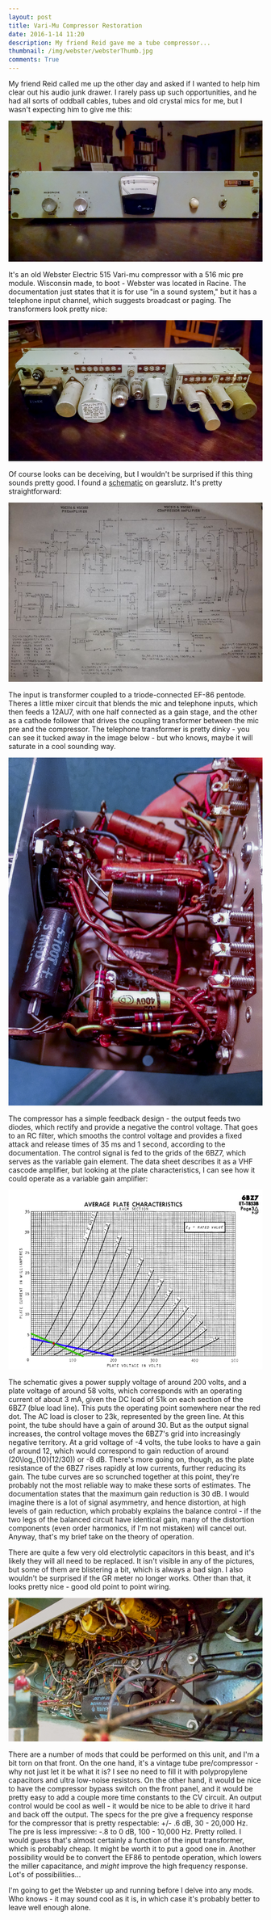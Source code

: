 ```yaml
---
layout: post
title: Vari-Mu Compressor Restoration
date: 2016-1-14 11:20 
description: My friend Reid gave me a tube compressor...
thumbnail: /img/webster/websterThumb.jpg
comments: True
---
```


My friend Reid called me up the other day and asked if I wanted to help him clear out his audio junk drawer. I rarely pass up such opportunities, and he had all sorts of oddball cables, tubes and old crystal mics for me, but I wasn't expecting him to give me this:

![webster1](/img/webster/webster1.jpg)

It's an old Webster Electric 515 Vari-mu compressor with a 516 mic pre module. Wisconsin made, to boot - Webster was located in Racine. The documentation just states that it is for use "in a sound system," but it has a telephone input channel, which suggests broadcast or paging. The transformers look pretty nice:
 
![webster2](/img/webster/webster2.jpg)

Of course looks can be deceiving, but I wouldn't be surprised if this thing sounds pretty good. I found a <a href="https://www.gearslutz.com/board/attachments/so-much-gear-so-little-time/361859d1378597678-webster-wsc-681-515-vintage-compressor-photo-3.jpg">schematic</a> on gearslutz. It's pretty straightforward:

![schematic](/img/webster/schematic.jpg)

The input is transformer coupled to a triode-connected EF-86 pentode. Theres a little mixer circuit that blends the mic and telephone inputs, which then feeds a 12AU7, with one half connected as a gain stage, and the other as a cathode follower that drives the coupling transformer between the mic pre and the compressor. The telephone transformer is pretty dinky - you can see it tucked away in the image below - but who knows, maybe it will saturate in a cool sounding way. 

![micPre](/img/webster/webster6.jpg)

The compressor has a simple feedback design - the output feeds two diodes, which rectify and provide a negative the control voltage. That goes to an RC filter, which smooths the control voltage and provides a fixed attack and release times of 35 ms and 1 second, according to the documentation. The control signal is fed to the grids of the 6BZ7, which serves as the variable gain element. The data sheet describes it as a VHF cascode amplifier, but looking at the plate characteristics, I can see how it could operate as a variable gain amplifier:

![eqWindow](/img/webster/tubecurve.jpg)

The schematic gives a power supply voltage of around 200 volts, and a plate voltage of around 58 volts, which corresponds with an operating current of about 3 mA, given the DC load of 51k on each section of the 6BZ7 (blue load line). This puts the operating point somewhere near the red dot. The AC load is closer to 23k, represented by the green line. At this point, the tube should have a gain of around 30. But as the output signal increases, the control voltage moves the 6BZ7's grid into increasingly negative territory. At a grid voltage of -4 volts, the tube looks to have a gain of around 12, which would correspond to gain reduction of around \(20\log_{10}(12/30)\) or -8 dB. There's more going on, though, as the plate resistance of the 6BZ7 rises rapidly at low currents, further reducing its gain. The tube curves are so scrunched together at this point, they're probably not the most reliable way to make these sorts of estimates. The documentation states that the maximum gain reduction is 30 dB. I would imagine there is a lot of signal asymmetry, and hence distortion, at high levels of gain reduction, which probably explains the balance control - if the two legs of the balanced circuit have identical gain, many of the distortion components (even order harmonics, if I'm not mistaken) will cancel out. Anyway, that's my brief take on the theory of operation. 

There are quite a few very old electrolytic capacitors in this beast, and it's likely they will all need to be replaced. It isn't visible in any of the pictures, but some of them are blistering a bit, which is always a bad sign. I also wouldn't be surprised if the GR meter no longer works. Other than that, it looks pretty nice - good old point to point wiring. 

![tool](/img/webster/webster5.jpg)

There are a number of mods that could be performed on this unit, and I'm a bit torn on that front. On the one hand, it's a vintage tube pre/compressor - why not just let it be what it is? I see no need to fill it with polypropylene capacitors and ultra low-noise resistors. On the other hand, it would be nice to have the compressor bypass switch on the front panel, and it would be pretty easy to add a couple more time constants to the CV circuit. An output control would be cool as well - it would be nice to be able to drive it hard and back off the output. The specs for the pre give a frequency response for the compressor that is pretty respectable: +/- .6 dB, 30 - 20,000 Hz. The pre is less impressive: -.8 to 0 dB, 100 - 10,000 Hz. Pretty rolled. I would guess that's almost certainly a function of the input transformer, which is probably cheap. It might be worth it to put a good one in. Another possibility would be to convert the EF86 to pentode operation, which lowers the miller capacitance, and *might* improve the high frequency response. Lot's of possibilities... 

I'm going to get the Webster up and running before I delve into any mods. Who knows - it may sound cool as it is, in which case it's probably better to leave well enough alone. 